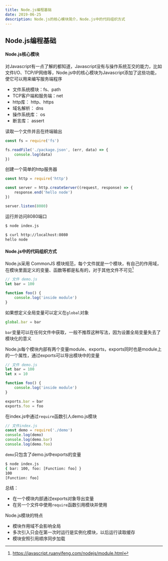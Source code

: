 ```yaml
---
title: Node.js编程基础
date: 2019-06-25
description: Node.js的核心模块简介，Node.js中的代码组织方式
---
```


## Node.js编程基础 

#### Node.js核心模块

对Javascript有一点了解的都知道，Javascript没有与操作系统互交的能力，比如文件I/O、TCP/IP网络等，Node.js中的核心模块为Javascript添加了这些功能，使它可以用来编写服务端程序
 
- 文件系统模块：fs、path
- TCP客户端和服务端：net
- http库： http、https
- 域名解析： dns
- 操作系统库： os
- 断言库： assert

读取一个文件并且在终端输出
```javascript
const fs = require('fs')

fs.readFile('./package.json', (err, data) => {
    console.log(data)
})
```

创建一个简单的http服务器
```javascript
const http = require('http')

const server = http.createServer((request, response) => {
    response.end('hello node')
})

server.listen(8080)
```
运行并访问8080端口
```bash
$ node index.js

$ curl http://localhost:8080
hello node
```

#### Node.js中的代码组织方式

Node.js采用 CommonJS 模块规范，每个文件就是一个模块，有自己的作用域，在模块里面定义的变量、函数等都是私有的，对于其他文件不可见[^1]

```javascript
// 文件 demo.js
let bar = 100

function foo() {
    console.log('inside module')
}
```

如果想定义全局变量可以定义在`global`对象

```javascript
global.bar = bar
```
`bar`变量可以在任何文件中获取，一般不推荐这种写法，因为设置全局变量失去了模块化的意义

Node.js每个模块内部有两个变量module、exports，exports同时也是module上的一个属性，通过exports可以导出模块中的变量

```javascript
// 文件 demo.js
let bar = 100
let x = 10

function foo() {
    console.log('inside module')
}

exports.bar = bar
exports.foo = foo
```

在index.js中通过`require`函数引人demo.js模块

```javascript
// 文件index.js
const demo = require('./demo')
console.log(demo)
console.log(demo.bar)
console.log(demo.foo)
```

`demo`只包含了demo.js中exports的变量
```bash
$ node index.js
{ bar: 100, foo: [Function: foo] }
100
[Function: foo]
```

总结：

- 在一个模块内部通过exports对象导出变量
- 在另一个文件中使用`require`函数引用模块并使用


Node.js模块的特点
- 模块作用域不会影响全局
- 多次引入只会在第一次时运行是实例化模块，以后运行读取缓存
- 模块安照引用顺序同步加载





[^1]: https://javascript.ruanyifeng.com/nodejs/module.html